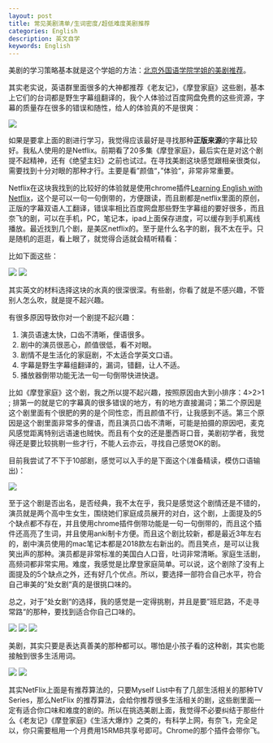 ```yaml
---
layout: post
title: 常见美剧清单/生词密度/超低难度美剧推荐
categories: English
description: 英文自学
keywords: English
---
```


美剧的学习策略基本就是这个学姐的方法：[北京外国语学院学姐的美剧推荐](https://www.bilibili.com/video/BV1xM4y1K7M7)。

其实老实说，英语群里面很多的大神都推荐《老友记》，《摩登家庭》这些剧，基本上它们的台词都是野生字幕组翻译的，我个人体验过百度网盘免费的这些资源，字幕的质量存在很多的错误和随性，给人的体验真的不是很爽：

<img src="https://cs-cn.top//images/posts/dancimidu83825.png"/>

如果是要拿上面的剧进行学习，我觉得应该最好是寻找那种**正版来源**的字幕比较好。我私人使用的是Netflix。前期看了20多集《摩登家庭》，最后实在是对这个剧提不起精神，还有《绝望主妇》之前也试过。在寻找美剧这块感觉跟相亲很类似，需要找到十分对眼的那种才行。主要是看”颜值“，”体验“，非常非常重要。

Netflix在这块我找到的比较好的体验就是使用chrome插件[Learning English with Netflix](https://chrome.google.com/webstore/detail/language-learning-with-ne/hoombieeljmmljlkjmnheibnpciblicm)，这个是可以一句一句倒带的，方便跟读，而且剧都是netflix里面的原创，正版的字幕双语人工翻译，错误率相比百度网盘那些野生字幕组的要好很多，而且奈飞的剧，可以在手机，PC，笔记本，ipad上面保存进度，可以缓存到手机离线播放。最近找到几个剧，是美区netflix的。至于是什么名字的剧，我不太在乎。只是随机的逛逛，看上眼了，就觉得合适就会精听精看：

比如下面这些：

<img src="https://cs-cn.top/images/posts/kitty555.png"/>

<img src="https://cs-cn.top/images/posts/fuller858.png"/>

其实英文的材料选择这块的水真的很深很深。有些剧，你看了就是不感兴趣，不管别人怎么吹，就是提不起兴趣。

有很多原因导致你对一个剧提不起兴趣：

1. 演员语速太快，口齿不清晰，俚语很多。
2. 剧中的演员很恶心，颜值很低，看不对眼。
3. 剧情不是生活化的家庭剧，不太适合学英文口语。
4. 字幕是野生字幕组翻译的，漏词，错翻，让人不适。
5. 播放器倒带功能无法一句一句倒带快进快退。

比如《摩登家庭》这个剧，我之所以提不起兴趣，按照原因由大到小排序：4>2>1  ;     排第一的就是它的字幕真的很多错误的地方，有的地方直接漏词；第二个原因是这个剧里面有个很肥的男的是个同性恋，而且颜值不行，让我感到不适。第三个原因是这个剧里面非常多的俚语，而且演员口齿不清晰，可能是拍摄的原因吧，麦克风感觉距离特别远语速也贼快。而且有个女的还是墨西哥口音，美剧初学者，我觉得还是要比较挑剔一些才行，不能人云亦云，寻找自己感觉OK的剧。



目前我尝试了不下于10部剧，感觉可以入手的是下面这个(准备精读，模仿口语输出)：

<img src="https://cs-cn.top/images/posts/kitty555.png"/>

至于这个剧是否出名，是否经典，我不太在乎，我只是感觉这个剧情还是不错的，演员就是两个高中生女生，围绕她们家庭成员展开的对白，这个剧，上面提及的5个缺点都不存在，并且使用chrome插件倒带功能是一句一句倒带的，而且这个插件还高亮了生词，并且使用anki制卡方便。而且这个剧比较新，都是最近3年左右的，剧中演员使用的mac笔记本都是2018款左右新出的。而且笑点，是可以让我笑出声的那种。演员都是非常标准的美国白人口音，吐词非常清晰。家庭生活剧，高频词都非常实用。难度，我感觉是比摩登家庭简单。可以说，这个剧除了没有上面提及的5个缺点之外，还有好几个优点。所以，要选择一部符合自己水平，符合自己审美的”处女剧“真的是很挑口味的。



总之，对于”处女剧“的选择，我的感觉是一定得挑剔，并且是要”班尼路，不走寻常路“的那种，要找到适合你自己口味的。

<img src="https://cs-cn.top/images/posts/mr_king119.png"/>



<img src="https://cs-cn.top/images/posts/king_siki1322.png"/>



<img src="https://cs-cn.top/images/posts/trash_track1448.png"/>



美剧，其实只要是表达真善美的那种都可以。哪怕是小孩子看的这种剧，其实也能接触到很多生活用词。



<img src="https://cs-cn.top/images/posts/netflix_soap457.png"/>



<img src="https://cs-cn.top/images/posts/GreenHouse_Academy12731.png"/>

其实NetFlix上面是有推荐算法的，只要Myself List中有了几部生活相关的那种TV Series，那么NetFlix 的推荐算法，会给你推荐很多生活相关的剧，这些剧里面一定有适合你口味和难度的剧的。所以在挑选美剧上面，我觉得不必要纠结于那些什么《老友记》《摩登家庭》《生活大爆炸》之类的，有科学上网，有奈飞，完全足以，你只需要租用一个月费用15RMB共享号即可。Chrome的那个插件会带你飞。